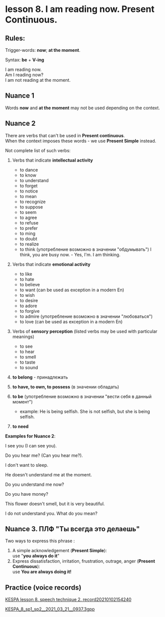 # lesson 8. I am reading now. Present Continuous.


## Rules:

Trigger-words: **now**; **at the moment**.  

Syntax: **be** + **V-ing**

I am reading now.  
Am I reading now?  
I am not reading at the moment.  


## Nuance 1

Words **now** and **at the moment** may not be used depending on the context.  


## Nuance 2

There are verbs that can't be used in **Present continuous**.  
When the context imposes these words - we use **Present Simple** instead.  

Not complete list of such verbs:

1. Verbs that indicate **intellectual activity**
    * to dance
    * to know
    * to understand
    * to forget
    * to notice
    * to mean
    * to recognize
    * to suppose
    * to seem
    * to agree
    * to refuse
    * to prefer
    * to ming
    * to doubt
    * to realize
    * to think (употребление возможно в значении "обдумывать")
      I think, you are busy now. - Yes, I'm. I am thinking.
2. Verbs that indicate **emotional activity**
    * to like
    * to hate
    * to believe
    * to want (can be used as exception in a modern En)
    * to wish
    * to desire
    * to adore
    * to forgive
    * to admire (употребление возможно в значении "любоваться")
    * to love (can be used as exception in a modern En)
3. Verbs of **sensory perception** (listed verbs may be used with particular meanings)
    * to see
    * to hear
    * to smell
    * to taste
    * to sound
4. **to belong** - принадлежать
    
5. **to have, to own, to possess** (в значении обладать)
6. **to be** (употребление возможно в значении "вести себя в данный момент")
    * example: He is being selfish. She is not selfish, but she is being selfish.
7. **to need**

**__Examples for Nuance 2__**:

I see you (I can see you).  

Do you hear me? (Can you hear me?).  

I don't want to sleep.  

He doesn't understand me at the moment.  

Do you understand me now?  

Do you have money?  

This flower doesn't smell, but it is very beautiful.  

I do not understand you. What do you mean?


## Nuance 3. ПЛФ "Ты всегда это делаешь"

Two ways to express this phrase :
1. A simple acknowledgement (**Present Simple**):  
   use "**you always do it**"
2. Express dissatisfaction, irritation, frustration, outrage, anger (**Present Continuous**):  
    use **You are always doing it!**  


## Practice (voice records)

[KESPA lesson 8. speech technique 2. record20210102154240](https://mega.nz/file/E883EQrT#aa7PUzTbiB6Vk7ImWUDdP6oc-61ETII-44tbi_xd2m0)

[KESPA_8_sp1_sp2__2021_03_21__0937.3gpp](https://mega.nz/file/E0lU1S6C#ThvVpdDpJPankJKBhQuGdILoz0hSSEpODfgU_Cmv1tQ)
